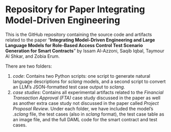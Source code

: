 
# Repository for Paper Integrating Model-Driven Engineering

This is the GitHub repository containing the source code and artifacts related to the paper “**Integrating Model-Driven Engineering and Large Language Models for Role-Based Access Control Test Scenario Generation for Smart Contracts**” by Issam Al-Azzoni, Saqib Iqbal, Taymour Al Shkar, and Zobia Erum.

There are two folders:

1. _code_: Contains two Python scripts: one script to generate natural language descriptions for _sclang_ models, and a second script to convert an LLM’s JSON-formatted test case output to _sclang._
2. _case studies_: Contains all experimental artifacts related to the _Financial Transaction Approval (FTA)_ case study discussed in the paper as well as another extra case study not discussed in the paper called _Project Proposal Review_. Under each folder, we have included the model’s _.sclang_ file, the test cases (also in _sclang_ format), the test case table as an image file, and the full DAML code for the smart contract and test cases.
